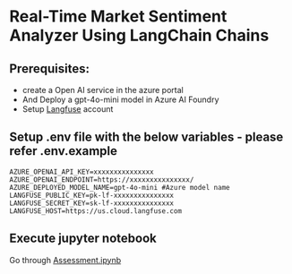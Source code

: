 # Real-Time Market Sentiment Analyzer Using LangChain Chains
## Prerequisites:
- create a Open AI service in the azure portal
- And Deploy a gpt-4o-mini model in Azure AI Foundry
- Setup [Langfuse](https://cloud.langfuse.com/auth/sign-in) account 
## Setup .env file with the below variables - please refer .env.example
```
AZURE_OPENAI_API_KEY=xxxxxxxxxxxxxxx
AZURE_OPENAI_ENDPOINT=https://xxxxxxxxxxxxxxx/
AZURE_DEPLOYED_MODEL_NAME=gpt-4o-mini #Azure model name
LANGFUSE_PUBLIC_KEY=pk-lf-xxxxxxxxxxxxxxx
LANGFUSE_SECRET_KEY=sk-lf-xxxxxxxxxxxxxxx
LANGFUSE_HOST=https://us.cloud.langfuse.com
```
## Execute jupyter notebook
Go through [Assessment.ipynb](https://github.com/karthik-skr/langchain_market_analyzer/blob/main/Assessment.ipynb)
